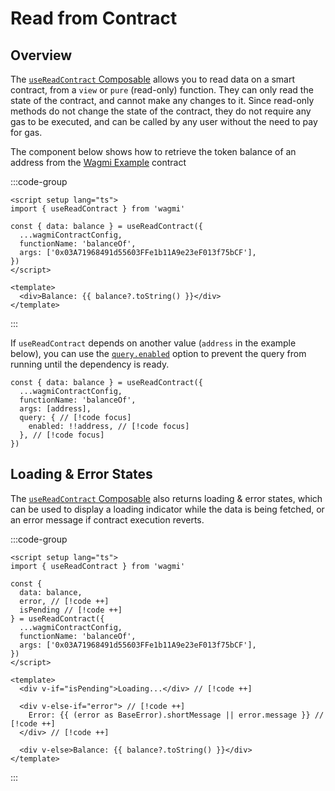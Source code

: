 # Read from Contract

## Overview

The [`useReadContract` Composable](/vue/api/composables/useReadContract) allows you to read data on a smart contract, from a `view` or `pure` (read-only) function. They can only read the state of the contract, and cannot make any changes to it. Since read-only methods do not change the state of the contract, they do not require any gas to be executed, and can be called by any user without the need to pay for gas.

The component below shows how to retrieve the token balance of an address from the [Wagmi Example](https://etherscan.io/token/0xFBA3912Ca04dd458c843e2EE08967fC04f3579c2) contract

:::code-group

```vue [ReadContract.vue]
<script setup lang="ts">
import { useReadContract } from 'wagmi'

const { data: balance } = useReadContract({
  ...wagmiContractConfig,
  functionName: 'balanceOf',
  args: ['0x03A71968491d55603FFe1b11A9e23eF013f75bCF'],
})
</script>

<template>
  <div>Balance: {{ balance?.toString() }}</div>
</template>
```

:::


If `useReadContract` depends on another value (`address` in the example below), you can use the [`query.enabled`](/vue/api/composables/useReadContract#enabled) option to prevent the query from running until the dependency is ready.

```tsx
const { data: balance } = useReadContract({
  ...wagmiContractConfig,
  functionName: 'balanceOf',
  args: [address],
  query: { // [!code focus]
    enabled: !!address, // [!code focus]
  }, // [!code focus]
})
```


## Loading & Error States

The [`useReadContract` Composable](/vue/api/composables/useReadContract) also returns loading & error states, which can be used to display a loading indicator while the data is being fetched, or an error message if contract execution reverts.

:::code-group

```vue [ReadContract.vue]
<script setup lang="ts">
import { useReadContract } from 'wagmi'

const { 
  data: balance,
  error, // [!code ++]
  isPending // [!code ++]
} = useReadContract({
  ...wagmiContractConfig,
  functionName: 'balanceOf',
  args: ['0x03A71968491d55603FFe1b11A9e23eF013f75bCF'],
})
</script>

<template>
  <div v-if="isPending">Loading...</div> // [!code ++]

  <div v-else-if="error"> // [!code ++]
    Error: {{ (error as BaseError).shortMessage || error.message }} // [!code ++]
  </div> // [!code ++]

  <div v-else>Balance: {{ balance?.toString() }}</div>
</template>
```

:::

<!-- TODO: ## Calling Multiple Functions

We can use the [`useReadContract` Hook](/react/api/hooks/useReadContract) multiple times in a single component to call multiple functions on the same contract, but this ends up being hard to manage as the number of functions increases, especially when we also want to deal with loading & error states. 

Luckily, to make this easier, we can use the [`useReadContracts` Hook](/react/api/hooks/useReadContracts) to call multiple functions in a single call.

:::code-group

```tsx [read-contract.tsx]
import { type BaseError, useReadContracts } from 'wagmi'

function ReadContract() {
  const { 
    data,
    error,
    isPending
  } = useReadContracts({ 
    contracts: [{ 
      ...wagmiContractConfig,
      functionName: 'balanceOf',
      args: ['0x03A71968491d55603FFe1b11A9e23eF013f75bCF'],
    }, { 
      ...wagmiContractConfig, 
      functionName: 'ownerOf', 
      args: [69n], 
    }, { 
      ...wagmiContractConfig, 
      functionName: 'totalSupply', 
    }] 
  }) 
  const [balance, ownerOf, totalSupply] = data || [] 

  if (isPending) return <div>Loading...</div>

  if (error)
    return (
      <div>
        Error: {(error as BaseError).shortMessage || error.message}
      </div>
    ) 

  return (
    <>
      <div>Balance: {balance?.toString()}</div>
      <div>Owner of Token 69: {ownerOf?.toString()}</div> 
      <div>Total Supply: {totalSupply?.toString()}</div> 
    </>
  )
}
```

::: -->

